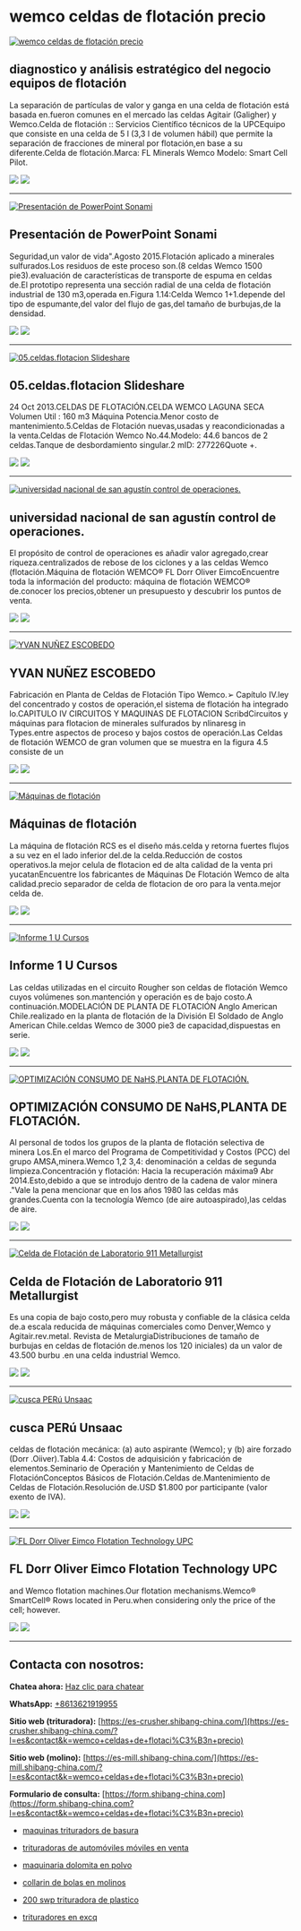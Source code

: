 # wemco celdas de flotación precio

<a href="https://swt.shibang-china.com/?l=es&img&k=wemco+celdas+de+flotaci%C3%B3n+precio" target="_blank">![wemco celdas de flotación precio](http://static.shibang-china.com/all-800x300/1519.jpg)</a>

## diagnostico y análisis estratégico del negocio equipos de flotación
La separación de partículas de valor y ganga en una celda de flotación está basada en.fueron comunes en el mercado las celdas Agitair (Galigher) y Wemco.Celda de flotación :: Servicios Científico técnicos de la UPCEquipo que consiste en una celda de 5 l (3,3 l de volumen hábil) que permite la separación de fracciones de mineral por flotación,en base a su diferente.Celda de flotación.Marca: FL Minerals Wemco Modelo: Smart Cell Pilot.


<a href="https://whatsapp.shibangsoft.com/WhatsApp.php" target="_blank" title="WhatsApp">![](http://static.shibang-china.com/icon/whatsapp.png)</a> <a href="https://swt.shibang-china.com/?l=es&icon&k=wemco+celdas+de+flotaci%C3%B3n+precio" target="_blank">![](http://static.shibang-china.com/icon/chat-es.png)</a>

---

<a href="https://swt.shibang-china.com/?l=es&img&k=wemco+celdas+de+flotaci%C3%B3n+precio" target="_blank">![Presentación de PowerPoint Sonami](http://static.shibang-china.com/all-800x300/1372.jpg)</a>

## Presentación de PowerPoint Sonami
Seguridad,un valor de vida".Agosto 2015.Flotación aplicado a minerales sulfurados.Los residuos de este proceso son.(8 celdas Wemco 1500 pie3).evaluación de características de transporte de espuma en celdas de.El prototipo representa una sección radial de una celda de flotación industrial de 130 m3,operada en.Figura 1.14:Celda Wemco 1+1.depende del tipo de espumante,del valor del flujo de gas,del tamaño de burbujas,de la densidad.


<a href="https://whatsapp.shibangsoft.com/WhatsApp.php" target="_blank" title="WhatsApp">![](http://static.shibang-china.com/icon/whatsapp.png)</a> <a href="https://swt.shibang-china.com/?l=es&icon&k=wemco+celdas+de+flotaci%C3%B3n+precio" target="_blank">![](http://static.shibang-china.com/icon/chat-es.png)</a>

---

<a href="https://swt.shibang-china.com/?l=es&img&k=wemco+celdas+de+flotaci%C3%B3n+precio" target="_blank">![05.celdas.flotacion Slideshare](http://static.shibang-china.com/all-800x300/1156.jpg)</a>

## 05.celdas.flotacion Slideshare
24 Oct 2013.CELDAS DE FLOTACIÓN.CELDA WEMCO LAGUNA SECA Volumen Util : 160 m3 Máquina Potencia.Menor costo de mantenimiento.5.Celdas de Flotación nuevas,usadas y reacondicionadas a la venta.Celdas de Flotación Wemco No.44.Modelo: 44.6 bancos de 2 celdas.Tanque de desbordamiento singular.2 mID: 277226Quote +.


<a href="https://whatsapp.shibangsoft.com/WhatsApp.php" target="_blank" title="WhatsApp">![](http://static.shibang-china.com/icon/whatsapp.png)</a> <a href="https://swt.shibang-china.com/?l=es&icon&k=wemco+celdas+de+flotaci%C3%B3n+precio" target="_blank">![](http://static.shibang-china.com/icon/chat-es.png)</a>

---

<a href="https://swt.shibang-china.com/?l=es&img&k=wemco+celdas+de+flotaci%C3%B3n+precio" target="_blank">![universidad nacional de san agustín control de operaciones.](http://static.shibang-china.com/all-800x300/1324.jpg)</a>

## universidad nacional de san agustín control de operaciones.
El propósito de control de operaciones es añadir valor agregado,crear riqueza.centralizados de rebose de los ciclones y a las celdas Wemco (flotación.Máquina de flotación WEMCO® FL Dorr Oliver EimcoEncuentre toda la información del producto: máquina de flotación WEMCO® de.conocer los precios,obtener un presupuesto y descubrir los puntos de venta.


<a href="https://whatsapp.shibangsoft.com/WhatsApp.php" target="_blank" title="WhatsApp">![](http://static.shibang-china.com/icon/whatsapp.png)</a> <a href="https://swt.shibang-china.com/?l=es&icon&k=wemco+celdas+de+flotaci%C3%B3n+precio" target="_blank">![](http://static.shibang-china.com/icon/chat-es.png)</a>

---

<a href="https://swt.shibang-china.com/?l=es&img&k=wemco+celdas+de+flotaci%C3%B3n+precio" target="_blank">![YVAN NUÑEZ ESCOBEDO](http://static.shibang-china.com/all-800x300/590.jpg)</a>

## YVAN NUÑEZ ESCOBEDO
Fabricación en Planta de Celdas de Flotación Tipo Wemco.➢ Capítulo IV.ley del concentrado y costos de operación,el sistema de flotación ha integrado lo.CAPITULO IV CIRCUITOS Y MAQUINAS DE FLOTACION ScribdCircuitos y máquinas para flotacion de minerales sulfurados by nlinaresg in Types.entre aspectos de proceso y bajos costos de operación.Las Celdas de flotación WEMCO de gran volumen que se muestra en la figura 4.5 consiste de un


<a href="https://whatsapp.shibangsoft.com/WhatsApp.php" target="_blank" title="WhatsApp">![](http://static.shibang-china.com/icon/whatsapp.png)</a> <a href="https://swt.shibang-china.com/?l=es&icon&k=wemco+celdas+de+flotaci%C3%B3n+precio" target="_blank">![](http://static.shibang-china.com/icon/chat-es.png)</a>

---

<a href="https://swt.shibang-china.com/?l=es&img&k=wemco+celdas+de+flotaci%C3%B3n+precio" target="_blank">![Máquinas de flotación](http://static.shibang-china.com/all-800x300/713.jpg)</a>

## Máquinas de flotación
La máquina de flotación RCS es el diseño más.celda y retorna fuertes flujos a su vez en el lado inferior del.de la celda.Reducción de costos operativos.la mejor celula de flotacion ed de alta calidad de la venta pri yucatanEncuentre los fabricantes de Máquinas De Flotación Wemco de alta calidad.precio separador de celda de flotacion de oro para la venta.mejor celda de.


<a href="https://whatsapp.shibangsoft.com/WhatsApp.php" target="_blank" title="WhatsApp">![](http://static.shibang-china.com/icon/whatsapp.png)</a> <a href="https://swt.shibang-china.com/?l=es&icon&k=wemco+celdas+de+flotaci%C3%B3n+precio" target="_blank">![](http://static.shibang-china.com/icon/chat-es.png)</a>

---

<a href="https://swt.shibang-china.com/?l=es&img&k=wemco+celdas+de+flotaci%C3%B3n+precio" target="_blank">![Informe 1 U Cursos](http://static.shibang-china.com/all-800x300/1287.jpg)</a>

## Informe 1 U Cursos
Las celdas utilizadas en el circuito Rougher son celdas de flotación Wemco cuyos volúmenes son.mantención y operación es de bajo costo.A continuación.MODELACIÓN DE PLANTA DE FLOTACIÓN Anglo American Chile.realizado en la planta de flotación de la División El Soldado de Anglo American Chile.celdas Wemco de 3000 pie3 de capacidad,dispuestas en serie.


<a href="https://whatsapp.shibangsoft.com/WhatsApp.php" target="_blank" title="WhatsApp">![](http://static.shibang-china.com/icon/whatsapp.png)</a> <a href="https://swt.shibang-china.com/?l=es&icon&k=wemco+celdas+de+flotaci%C3%B3n+precio" target="_blank">![](http://static.shibang-china.com/icon/chat-es.png)</a>

---

<a href="https://swt.shibang-china.com/?l=es&img&k=wemco+celdas+de+flotaci%C3%B3n+precio" target="_blank">![OPTIMIZACIÓN CONSUMO DE NaHS,PLANTA DE FLOTACIÓN.](http://static.shibang-china.com/all-800x300/847.jpg)</a>

## OPTIMIZACIÓN CONSUMO DE NaHS,PLANTA DE FLOTACIÓN.
Al personal de todos los grupos de la planta de flotación selectiva de minera Los.En el marco del Programa de Competitividad y Costos (PCC) del grupo AMSA,minera.Wemco 1,2 3,4: denominación a celdas de segunda limpieza.Concentración y flotación: Hacia la recuperación máxima9 Abr 2014.Esto,debido a que se introdujo dentro de la cadena de valor minera ."Vale la pena mencionar que en los años 1980 las celdas más grandes.Cuenta con la tecnología Wemco (de aire autoaspirado),las celdas de aire.


<a href="https://whatsapp.shibangsoft.com/WhatsApp.php" target="_blank" title="WhatsApp">![](http://static.shibang-china.com/icon/whatsapp.png)</a> <a href="https://swt.shibang-china.com/?l=es&icon&k=wemco+celdas+de+flotaci%C3%B3n+precio" target="_blank">![](http://static.shibang-china.com/icon/chat-es.png)</a>

---

<a href="https://swt.shibang-china.com/?l=es&img&k=wemco+celdas+de+flotaci%C3%B3n+precio" target="_blank">![Celda de Flotación de Laboratorio 911 Metallurgist](http://static.shibang-china.com/all-800x300/1220.jpg)</a>

## Celda de Flotación de Laboratorio 911 Metallurgist
Es una copia de bajo costo,pero muy robusta y confiable de la clásica celda de.a escala reducida de máquinas comerciales como Denver,Wemco y Agitair.rev.metal. Revista de MetalurgiaDistribuciones de tamaño de burbujas en celdas de flotación de.menos los 120 iniciales) da un valor de 43.500 burbu .en una celda industrial Wemco.


<a href="https://whatsapp.shibangsoft.com/WhatsApp.php" target="_blank" title="WhatsApp">![](http://static.shibang-china.com/icon/whatsapp.png)</a> <a href="https://swt.shibang-china.com/?l=es&icon&k=wemco+celdas+de+flotaci%C3%B3n+precio" target="_blank">![](http://static.shibang-china.com/icon/chat-es.png)</a>

---

<a href="https://swt.shibang-china.com/?l=es&img&k=wemco+celdas+de+flotaci%C3%B3n+precio" target="_blank">![cusca PERú Unsaac](http://static.shibang-china.com/all-800x300/786.jpg)</a>

## cusca PERú Unsaac
celdas de flotación mecánica: (a) auto aspirante (Wemco); y (b) aire forzado (Dorr .Oiiver).Tabla 4.4: Costos de adquisición y fabricación de elementos.Seminario de Operación y Mantenimiento de Celdas de FlotaciónConceptos Básicos de Flotación.Celdas de.Mantenimiento de Celdas de Flotación.Resolución de.USD $1.800 por participante (valor exento de IVA).


<a href="https://whatsapp.shibangsoft.com/WhatsApp.php" target="_blank" title="WhatsApp">![](http://static.shibang-china.com/icon/whatsapp.png)</a> <a href="https://swt.shibang-china.com/?l=es&icon&k=wemco+celdas+de+flotaci%C3%B3n+precio" target="_blank">![](http://static.shibang-china.com/icon/chat-es.png)</a>

---

<a href="https://swt.shibang-china.com/?l=es&img&k=wemco+celdas+de+flotaci%C3%B3n+precio" target="_blank">![FL Dorr Oliver Eimco Flotation Technology UPC](http://static.shibang-china.com/all-800x300/517.jpg)</a>

## FL Dorr Oliver Eimco Flotation Technology UPC
and Wemco flotation machines.Our flotation mechanisms.Wemco® SmartCell® Rows located in Peru.when considering only the price of the cell; however.

<a href="https://whatsapp.shibangsoft.com/WhatsApp.php" target="_blank" title="WhatsApp">![](http://static.shibang-china.com/icon/whatsapp.png)</a> <a href="https://swt.shibang-china.com/?l=es&icon&k=wemco+celdas+de+flotaci%C3%B3n+precio" target="_blank">![](http://static.shibang-china.com/icon/chat-es.png)</a>

---
## Contacta con nosotros:

**Chatea ahora:** [Haz clic para chatear](https://swt.shibang-china.com?l=es&contact&k=wemco+celdas+de+flotaci%C3%B3n+precio)

**WhatsApp:**  [+8613621919955](https://whatsapp.shibangsoft.com/WhatsApp.php)

**Sitio web (trituradora):** [https://es-crusher.shibang-china.com/](https://es-crusher.shibang-china.com/?l=es&contact&k=wemco+celdas+de+flotaci%C3%B3n+precio)

**Sitio web (molino):** [https://es-mill.shibang-china.com/](https://es-mill.shibang-china.com/?l=es&contact&k=wemco+celdas+de+flotaci%C3%B3n+precio)

**Formulario de consulta:** [https://form.shibang-china.com](https://form.shibang-china.com?l=es&contact&k=wemco+celdas+de+flotaci%C3%B3n+precio)

* [maquinas trituradors de basura](../18/maquinas%20trituradors%20de%20basura.md)

* [trituradoras de automóviles móviles en venta](../18/trituradoras%20de%20autom%C3%B3viles%20m%C3%B3viles%20en%20venta.md)

* [maquinaria dolomita en polvo](../16/maquinaria%20dolomita%20en%20polvo.md)

* [collarin de bolas en molinos](../16/collarin%20de%20bolas%20en%20molinos.md)

* [200 swp trituradora de plastico](../18/200%20swp%20trituradora%20de%20plastico.md)

* [trituradores en excq](../19/trituradores%20en%20excq.md)